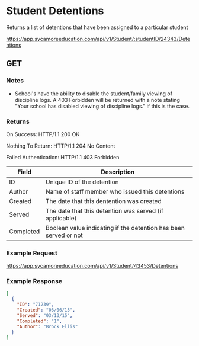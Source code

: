 # Student Detentions

Returns a list of detentions that have been assigned to a particular student

https://app.sycamoreeducation.com/api/v1/Student/:studentID/24343/Detentions

## GET

### Notes
- School's have the ability to disable the student/family viewing of discipline logs. A 403 Forbidden will be returned with a note stating "Your school has disabled viewing of discipline logs." if this is the case.

### Returns

On Success: HTTP/1.1 200 OK

Nothing To Return: HTTP/1.1 204 No Content

Failed Authentication:  HTTP/1.1 403 Forbidden

| Field      | Description |
|------------|-------------|
| ID      | Unique ID of the detention         |
| Author         | Name of staff member who issued this detentions         |
| Created | The date that this dentention was created |
| Served | The date that this detention was served (if applicable) |
| Completed | Boolean value indicating if the detention has been served or not | 

### Example Request

https://app.sycamoreeducation.com/api/v1/Student/43453/Detentions

### Example Response
```json
[
  {
    "ID": "71239",
    "Created": "03/06/15",
    "Served": "03/13/15",
    "Completed": "1",
    "Author": "Brock Ellis"
  }
]
```
